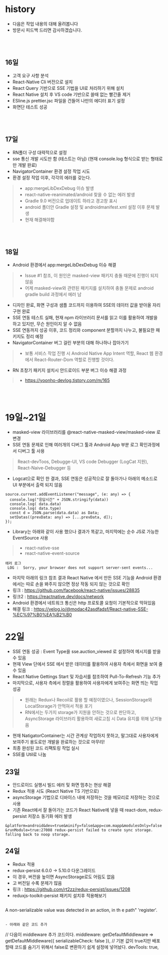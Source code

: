 # history
- 다음은 작업 내용의 대해 올려봅니다
- 방문시 피드백 드리면 감사하겠습니다.

<br/><br/>

## 16일
- 고객 요구 사항 분석
- React-Native Cli 버전으로 설치
- React Query 기반으로 SSE 기법을 UI로 처리하기 위해 설치
- React Native 설치 후 VS code 기반으로 쓸때 없는 빨간줄 제거
- ESline.js prettier.jsc 파일을 건들어 나만의 에디터 표기 설정
- 화면단 테스트 성공

<br/><br/>

## 17일
- RN폴더 구성 대략적으로 설정
- sse 통신 개발 시도만 함 (테스트는 아님) (현재 console.log 형식으로 받는 형태로만 개발 완료)
- NavigatorContainer 환경 설정 작업 시도
- 환경 설정 작업 이후, 각각의 에러를 갖는다.
> - app:mergeLibDexDebug 이슈 발생
> - react-native-reanimated/android 찾을 수 없는 에러 발생
> - Gradle 9.0 버전으로 업데이트 하라고 경고창 표시
> - android 폴더안 Gradle 설정 및 androidmanifest.xml 설정 이후 문제 발생
> - 현재 해결해야함

<br/><br/>

## 18일
- Android 환경에서 app:mergeLibDexDebug 이슈 해결
> - Issue #1 참조, 이 원인은 masked-view 패키지 충돌 때문에 진행이 되지 않음
> - 어제 masked-view와 관련된 패키지를 설치하여 충돌 문제로 android gradle build 과정에서 에러 남
- 디자인 완료, 화면 구성과 샘플 코드까지 이용하여 SSE의 데이터 값을 받아올 자리 구현 완료
- SSE 연동 테스트 실패, 현재 npm 라이브러리 문서를 읽고 이를 활용하여 개발을 하고 있지만, 무슨 원인이지 알 수 없음
- SSE 연동까지 성공 이후, 코드 정리와 component 분할까지 나누고, 불필요한 패키지도 정리 예정
- NavigatorContainer 버그 걸린 부분의 대해 하나하나 잡아가기 
> - 보통 서비스 작업 진행 시 Android Native App Intent 역할, React 웹 환경에서 React-Router-Dom 역할로 진행할 것이다.
- RN 초창기 패키지 설치시 안드로이드 부분 버그 이슈 해결 과정
> - https://yoonho-devlog.tistory.com/m/165

<br/><br/>

# 19일~21일
- masked-view 라이브러리를 @react-native-masked-view/masked-view 로 변경
- SSE 연동 문제로 인해 여러개의 디버그 툴과 Android App 부분 로그 확인과정에서 디버그 툴 사용
> React-devToos, Debugge-UI, VS code Debugger (LogCat 지원), React-Naive-Debugger 등
- Logcat으로 확인 한 결과, SSE 연동은 성공적으로 잘 돌아가나 아래의 메소드로 UI 부분에서 출력 되지 않음
```
source.current.addEventListener("message", (e: any) => {
  console.log("응답시간" + JSON.stringify(data))
  console.log( data.data) 
  console.log( data.type)
  const d = JSON.parse(data.data) as Data;
  setDatas((prevData: any) => [...prevData, d]);
});
```
- Library는 아래와 같이 사용 했으나 결과가 똑같고, 마지막에는 순수 JS로 가능한 EventSource 사용
> - react-native-sse
> - react-native-event-source
```
에러 로그
 LOG :  Sorry, your browser does not support server-sent events...
```
- 마지막 아래의 링크 참조 결과 React Native 에서 만든 SSE 기능을 Android 환경에서는 따로 손을 봐주지 않으면 정상 작동 되지 않는 것으로 확인
- 링크 :  https://github.com/facebook/react-native/issues/28835
- 링크2 : https://reactnative.dev/docs/network
- Android 환경에서 네트워크 통신은 http 프로토콜 요청이 기본적으로 막혀있음
- 해결 링크 : https://velog.io/@modac42asdfadsf/React-native-SSE-%EC%97%B0%EA%B2%B0

# 22일
- SSE 연동 성공 : Event Type을 sse.auction_viewed 로 설정하여 메시지를 받을 수 있음
- 현재 View 단에서 SSE 에서 받은 데이터를 활용하여 사용자 측에서 화면을 보여 줄 수 있음
- React Native Gettings Start 및 자습서를 참조하여 Pull-To-Refresh 기능 추가
- 마지막으로, 사용자 측에서 정렬을 활용하여 사용자에게 보여주는 화면 띄는 작업 성공
> - 원래는 Redux나 Recoil로 활용 할 예정이였으나, SessionStorage와 LocalStorage가 안먹혀서 적용 포기
> - RN에서는 두가지 storage가 지원을 안하는 것으로 판단하고, AsyncStorage 라이브러리 활용하여 새로고침 시 Data 유지를 위해 남겨놓음
- 현재 NatigatorContainer는 시간 관계상 작업하지 못하고, 말그대로 사용자에게 보여주기 용도로만 개발을 완료하는 것으로 마무리!
- 최종 완성된 코드 리팩토링 작업 실시
- SSE를 Util로 나눔

## 23일
- 안드로이드 실행시 빌드 에러 및 화면 멈추는 현상 해결
- Redux 적용 시도 (React Native TS 기반으로)
- asyncStorage 기법으로 디바이스 내에 저장하는 것을 메모리로 저장하는 것으로 사용
- 기존 React에서 잘 돌아가는 코드가 React Native에 넣을 때 react-dom, redux-persist 저장소 동기화 에러 발생
```
&platform=android&dev=true&minify=false&app=com.mapp&modulesOnly=false
&runModule=true:27008 redux-persist failed to create sync storage.
falling back to noop storage.
```

## 24일
- Redux 적용
- redux-persist 6.0.0 -> 5.10.0 다운그레이드
- 이 경우, 버전을 높이면 AsyncStorage로도 어림도 없음
- 고 버전일 수록 문제가 많음
- 링크 : https://github.com/rt2zz/redux-persist/issues/1208
- reduxjs-toolkit-persist 패키지 설치후 적용해보기
```

```
A non-serializable value was detected in an action, in th e path" 'register'.


```

- 아래와 같은 코드 추가

```
// 다음이 middleware 추가 코드이다.
        middleware: getDefaultMiddleware => getDefaultMiddleware({ serializableCheck: false }),
        // 기본 값이 true지만 배포할때 코드를 숨기기 위해서 false로 변환하기 쉽게 설정에 넣어놨다.
        devTools: true,
```